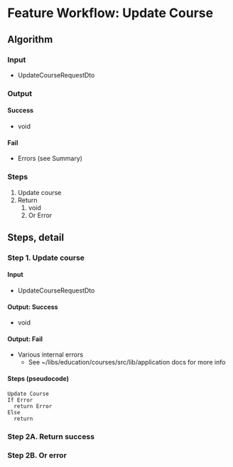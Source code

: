 # Feature Workflow: Update Course

## Algorithm

### Input

- UpdateCourseRequestDto

### Output

#### Success

- void

#### Fail

- Errors (see Summary)

### Steps

1. Update course
2. Return
   1. void
   2. Or Error

## Steps, detail

### Step 1. Update course

#### Input

- UpdateCourseRequestDto

#### Output: Success

- void

#### Output: Fail

- Various internal errors
  - See ~/libs/education/courses/src/lib/application docs for more info

#### Steps (pseudocode)

```
Update Course
If Error
  return Error
Else
  return
```

### Step 2A. Return success

### Step 2B. Or error
